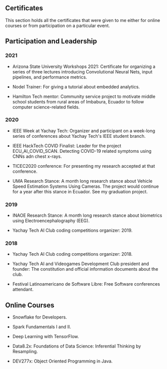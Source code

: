 ## Certificates

This section holds all the certificates that were given to me either for online courses or from participation on a particular event.


## Participation and Leadership

### 2021

- Arizona State University Workshops 2021: Certificate for organizing a series of three lectures introducing Convolutional Neural Nets, input pipelines, and performance metrics. 

- Nodel Trainer: For giving a tutorial about embedded analytics. 

- Hamilton Tech mentor: Community service project to motivate middle school students from rural areas of Imbabura, Ecuador to follow computer science-related fields.

### 2020

- IEEE Week at Yachay Tech: Organizer and participant on a week-long series of conferences about Yachay Tech's IEEE student branch.

- IEEE HackTech COVID Finalist: Leader for the project ECU_AI_COVID_SCAN. Detecting COVID-19 related symptoms using CNNs adn chest x-rays.

- TICEC2020 conference: For presenting my research accepted at that conference.

- UMA Research Stance: A month long research stance about Vehicle Speed Estimation Systems Using Cameras. The project would continue for a year after this stance in Ecuador. See my graduation project.

### 2019

- INAOE Research Stance: A month long research stance about biometrics using Electroencephalography (EEG).

- Yachay Tech AI Club coding competitions organizer: 2019.

### 2018

- Yachay Tech AI Club coding competitions organizer: 2018.

- Yachay Tech AI and Videogames Development Club president and founder: The constitution and official information documents about the club.

- Festival Latinoamericano de Software Libre: Free Software conferences attendant.


## Online Courses

- Snowflake for Developers.

- Spark Fundamentals I and II.

- Deep Learning with TensorFlow.

- Data8.2x: Foundations of Data Science: Inferential Thinking by Resampling.

- DEV277x: Object Oriented Programming in Java.
